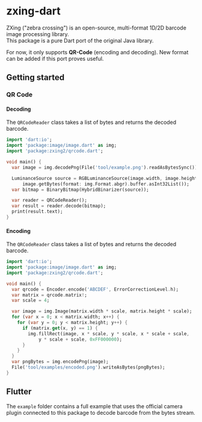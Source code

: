 # zxing-dart

ZXing ("zebra crossing") is an open-source, multi-format 1D/2D barcode image processing library.  
This package is a pure Dart port of the original Java library.

For now, it only supports **QR-Code** (encoding and decoding). New format can be added if this port proves useful.

## Getting started

### QR Code

#### Decoding

The `QRCodeReader` class takes a list of bytes and returns the decoded barcode.
```dart
import 'dart:io';
import 'package:image/image.dart' as img;
import 'package:zxing2/qrcode.dart';

void main() {
  var image = img.decodePng(File('tool/example.png').readAsBytesSync())!;

  LuminanceSource source = RGBLuminanceSource(image.width, image.height,
      image.getBytes(format: img.Format.abgr).buffer.asInt32List());
  var bitmap = BinaryBitmap(HybridBinarizer(source));

  var reader = QRCodeReader();
  var result = reader.decode(bitmap);
  print(result.text);
}
```

#### Encoding

The `QRCodeReader` class takes a list of bytes and returns the decoded barcode.
```dart
import 'dart:io';
import 'package:image/image.dart' as img;
import 'package:zxing2/qrcode.dart';

void main() {
  var qrcode = Encoder.encode('ABCDEF', ErrorCorrectionLevel.h);
  var matrix = qrcode.matrix!;
  var scale = 4;

  var image = img.Image(matrix.width * scale, matrix.height * scale);
  for (var x = 0; x < matrix.width; x++) {
    for (var y = 0; y < matrix.height; y++) {
      if (matrix.get(x, y) == 1) {
        img.fillRect(image, x * scale, y * scale, x * scale + scale,
            y * scale + scale, 0xFF000000);
      }
    }
  }
  var pngBytes = img.encodePng(image);
  File('tool/examples/encoded.png').writeAsBytes(pngBytes);
}
```

## Flutter
The `example` folder contains a full example that uses the official camera plugin connected to this
package to decode barcode from the bytes stream.
